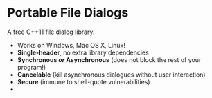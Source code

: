 # Portable File Dialogs

A free C++11 file dialog library.

-   Works on Windows, Mac OS X, Linux!
-   **Single-header**, no extra library dependencies
-   **Synchronous *or* Asynchronous** (does not block the rest of your program!)
-   **Cancelable** (kill asynchronous dialogues without user interaction)
-   **Secure** (immune to shell-quote vulnerabilities)
-   
